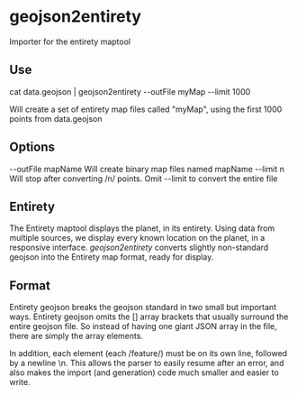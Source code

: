 # geojson2entirety
Importer for the entirety maptool

## Use

  cat data.geojson | geojson2entirety --outFile myMap --limit 1000

Will create a set of entirety map files called "myMap", using the first 1000 points from data.geojson

## Options

  --outFile mapName   Will create binary map files named mapName
  --limit n           Will stop after converting /n/ points.  Omit --limit to convert the entire file

## Entirety

The Entirety maptool displays the planet, in its entirety.  Using data from multiple sources, we display every known location on the planet, in a responsive interface.  *geojson2entirety* converts slightly non-standard geojson into the Entirety map format, ready for display.

## Format

Entirety geojson breaks the geojson standard in two small but important ways.  Entirety geojson omits the [] array brackets that usually surround the entire geojson file.  So instead of having one giant JSON array in the file, there are simply the array elements.

In addition, each element (each /feature/) must be on its own line, followed by a newline \n.  This allows the parser to easily resume after an error, and also makes the import (and generation) code much smaller and easier to write.
